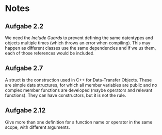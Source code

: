 # Notes
## Aufgabe 2.2
We need the *Include Guards* to prevent defining the same datentypes and objects multiple times (which throws an error when compiling). This may happen as different classes use the same dependencies and if we us them, each of those references would be included.

## Aufgabe 2.7
A struct is the construction used in C++ for Data-Transfer Objects. These are simple data structures, for which all member variables are public and no complex member functions are developed (maybe operators and relevant functions). They can have constructors, but it is not the rule.

## Aufgabe 2.12
Give more than one definition for a function name or operator in the same scope, with different arguments.
